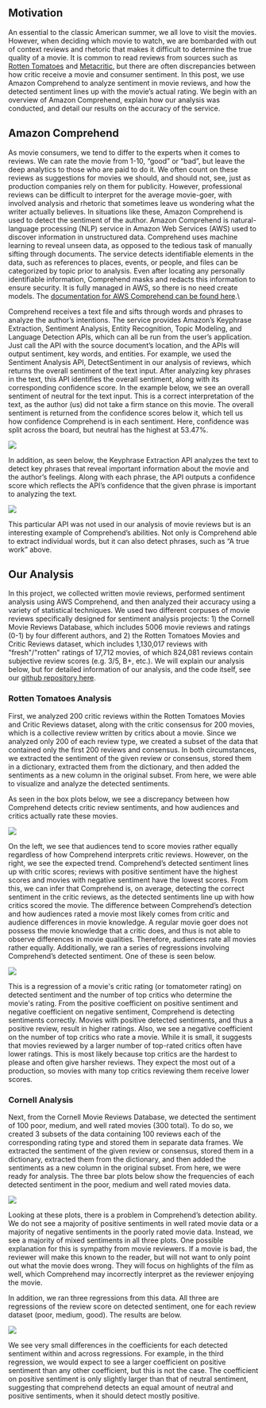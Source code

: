 ## Motivation

An essential to the classic American summer, we all love to visit the movies. However, when deciding which movie to watch, we are bombarded with out of context reviews and rhetoric that makes it difficult to determine the true quality of a movie. It is common to read reviews from sources such as [Rotten Tomatoes](https://www.rottentomatoes.com/) and [Metacritic](https://www.metacritic.com/), but there are often discrepancies between how critic receive a movie and consumer sentiment. In this post, we use Amazon Comprehend to analyze sentiment in movie reviews, and how the detected sentiment lines up with the movie’s actual rating. We begin with an overview of Amazon Comprehend, explain how our analysis was conducted, and detail our results on the accuracy of the service.

## Amazon Comprehend
As movie consumers, we tend to differ to the experts when it comes to reviews. We can rate the movie from 1-10, “good” or “bad”, but leave the deep analytics to those who are paid to do it. We often count on these reviews as suggestions for movies we should, and should not, see, just as production companies rely on them for publicity. However, professional reviews can be difficult to interpret for the average movie-goer, with involved analysis and rhetoric that sometimes leave us wondering what the writer actually believes. In situations like these, Amazon Comprehend is used to detect the sentiment of the author.
Amazon Comprehend is natural-language processing (NLP) service in Amazon Web Services (AWS) used to discover information in unstructured data. Comprehend uses machine learning to reveal unseen data, as opposed to the tedious task of manually sifting through documents. The service detects identifiable elements in the data, such as references to places, events, or people, and files can be categorized by topic prior to analysis. Even after locating any personally identifiable information, Comprehend masks and redacts this information to ensure security. It is fully managed in AWS, so there is no need create models. The [documentation for AWS Comprehend can be found here](https://docs.aws.amazon.com/comprehend/latest/dg/comprehend-dg.pdf).\


Comprehend receives a text file and sifts through words and phrases to analyze the author’s intentions. The service provides Amazon’s Keyphrase Extraction, Sentiment Analysis, Entity Recognition, Topic Modeling, and Language Detection APIs, which can all be run from the user’s application. Just call the API with the source document’s location, and the APIs will output sentiment, key words, and entities. For example, we used the Sentiment Analysis API, DetectSentiment in our analysis of reviews, which returns the overall sentiment of the text input. After analyzing key phrases in the text, this API identifies the overall sentiment, along with its corresponding confidence score. In the example below, we see an overall sentiment of neutral for the text input. This is a correct interpretation of the text, as the author (us) did not take a firm stance on this movie. The overall sentiment is returned from the confidence scores below it, which tell us how confidence Comprehend is in each sentiment. Here, confidence was split across the board, but neutral has the highest at 53.47%.

![](images/pic1.jpg)
 

In addition, as seen below, the Keyphrase Extraction API analyzes the text to detect key phrases that reveal important information about the movie and the author’s feelings. Along with each phrase, the API outputs a confidence score which reflects the API’s confidence that the given phrase is important to analyzing the text.

![](images/pic2.jpg)
 
This particular API was not used in our analysis of movie reviews but is an interesting example of Comprehend’s abilities. Not only is Comprehend able to extract individual words, but it can also detect phrases, such as “A true work” above.

## Our Analysis
In this project, we collected written movie reviews, performed sentiment analysis using AWS Comprehend, and then analyzed their accuracy using a variety of statistical techniques. We used two different corpuses of movie reviews specifically designed for sentiment analysis projects: 1) the Cornell Movie Reviews Database, which includes 5006 movie reviews and ratings (0-1) by four different authors, and 2) the Rotten Tomatoes Movies and Critic Reviews dataset, which includes 1,130,017 reviews with "fresh"/"rotten" ratings of 17,712 movies, of which 824,081 reviews contain subjective review scores (e.g. 3/5, B+, etc.). We will explain our analysis below, but for detailed information of our analysis, and the code itself, see our [github repository here](https://github.com/jperelm/QTM350FinalProject/blob/main/Final%20Project.ipynb).

### Rotten Tomatoes Analysis
First, we analyzed 200 critic reviews within the Rotten Tomatoes Movies and Critic Reviews dataset, along with the critic consensus for 200 movies, which is a collective review written by critics about a movie. Since we analyzed only 200 of each review type, we created a subset of the data that contained only the first 200 reviews and consensus. In both circumstances, we extracted the sentiment of the given review or consensus, stored them in a dictionary, extracted them from the dictionary, and then added the sentiments as a new column in the original subset. From here, we were able to visualize and analyze the detected sentiments.

As seen in the box plots below, we see a discrepancy between how Comprehend detects critic review sentiments, and how audiences and critics actually rate these movies.

![](images/pic3.PNG)

On the left, we see that audiences tend to score movies rather equally regardless of how Comprehend interprets critic reviews. However, on the right, we see the expected trend. Comprehend’s detected sentiment lines up with critic scores; reviews with positive sentiment have the highest scores and movies with negative sentiment have the lowest scores. From this, we can infer that Comprehend is, on average, detecting the correct sentiment in the critic reviews, as the detected sentiments line up with how critics scored the movie. The difference between Comprehend’s detection and how audiences rated a movie most likely comes from critic and audience differences in movie knowledge. A regular movie goer does not possess the movie knowledge that a critic does, and thus is not able to observe differences in movie qualities. Therefore, audiences rate all movies rather equally.
Additionally, we ran a series of regressions involving Comprehend’s detected sentiment. One of these is seen below.

![](images/pic4.jpg)
 
This is a regression of a movie's critic rating (or tomatometer rating) on detected sentiment and the number of top critics who determine the movie's rating. From the positive coefficient on positive sentiment and negative coefficient on negative sentiment, Comprehend is detecting sentiments correctly. Movies with positive detected sentiments, and thus a positive review, result in higher ratings. Also, we see a negative coefficient on the number of top critics who rate a movie. While it is small, it suggests that movies reviewed by a larger number of top-rated critics often have lower ratings. This is most likely because top critics are the hardest to please and often give harsher reviews. They expect the most out of a production, so movies with many top critics reviewing them receive lower scores.
### Cornell Analysis
Next, from the Cornell Movie Reviews Database, we detected the sentiment of 100 poor, medium, and well rated movies (300 total). To do so, we created 3 subsets of the data containing 100 reviews each of the corresponding rating type and stored them in separate data frames. We extracted the sentiment of the given review or consensus, stored them in a dictionary, extracted them from the dictionary, and then added the sentiments as a new column in the original subset.  From here, we were ready for analysis.
The three bar plots below show the frequencies of each detected sentiment in the poor, medium and well rated movies data.

![](images/pic6.PNG)
     

Looking at these plots, there is a problem in Comprehend’s detection ability. We do not see a majority of positive sentiments in well rated movie data or a majority of negative sentiments in the poorly rated movie data. Instead, we see a majority of mixed sentiments in all three plots. One possible explanation for this is sympathy from movie reviewers. If a movie is bad, the reviewer will make this known to the reader, but will not want to only point out what the movie does wrong. They will focus on highlights of the film as well, which Comprehend may incorrectly interpret as the reviewer enjoying the movie.

In addition, we ran three regressions from this data. All three are regressions of the review score on detected sentiment, one for each review dataset (poor, medium, good). The results are below.

![](images/pic7.jpg)
 
We see very small differences in the coefficients for each detected sentiment within and across regressions. For example, in the third regression, we would expect to see a larger coefficient on positive sentiment than any other coefficient, but this is not the case. The coefficient on positive sentiment is only slightly larger than that of neutral sentiment, suggesting that comprehend detects an equal amount of neutral and positive sentiments, when it should detect mostly positive.
